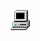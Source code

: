 ![Logo do Projeto](my_computer_animated_commission_by_wrim_d5iuujc.gif) <a href="https://readme-typing-svg.demolab.com/?lines=+Hello,+my+name+is+Guilherme&font=Fira%20Code&center=true&width=440&height=45&color=f75c7e&vCenter=true&pause=10&size=22"></a>

